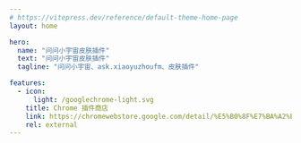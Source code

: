 ```yaml
---
# https://vitepress.dev/reference/default-theme-home-page
layout: home

hero:
  name: "问问小宇宙皮肤插件"
  text: "问问小宇宙皮肤插件"
  tagline: "问问小宇宙、ask.xiaoyuzhoufm、皮肤插件"

features:
  - icon:
      light: /googlechrome-light.svg
    title: Chrome 插件商店
    link: https://chromewebstore.google.com/detail/%E5%B0%8F%E7%BA%A2%E4%B9%A6ai%E5%8A%A9%E6%89%8B/aeipfcbfnekejjdgjgafdjfjidlknaga?authuser=0&hl=en
    rel: external  
---
```


<panda-hr/>
<contact-us/>
